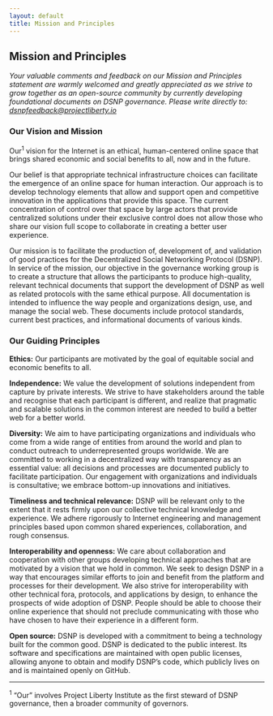 ```yaml
---
layout: default
title: Mission and Principles
---
```

## Mission and Principles

_Your valuable comments and feedback on our Mission and Principles statement are warmly welcomed and greatly appreciated as we strive to grow together as an open-source community by currently developing foundational documents on DSNP governance.
Please write directly to: <a href="mailto:dsnpfeedback@projectliberty.io">dsnpfeedback@projectliberty.io</a>_

### Our Vision and Mission

Our<sup>1</sup> vision for the Internet is an ethical, human-centered online space that brings shared economic and social benefits to all, now and in the future.

Our belief is that appropriate technical infrastructure choices can facilitate the emergence of an online space for human interaction. Our approach is to develop technology elements that allow and support open and competitive innovation in the applications that provide this space. The current concentration of control over that space by large actors that provide centralized solutions under their exclusive control does not allow those who share our vision full scope to collaborate in creating a better user experience. 

Our mission is to facilitate the production of, development of, and validation of good practices for the Decentralized Social Networking Protocol (DSNP). In service of the mission, our objective in the governance working group is to create a structure that allows the participants to produce high-quality, relevant technical documents that support the development of DSNP as well as related protocols with the same ethical purpose. All documentation is intended to influence the way people and organizations design, use, and manage the social web. These documents include protocol standards, current best practices, and informational documents of various kinds.

### Our Guiding Principles

**Ethics:** Our participants are motivated by the goal of equitable social and economic benefits to all.

**Independence:** We value the development of solutions independent from capture by private interests. We strive to have stakeholders around the table and recognise that each participant is different, and realize that pragmatic and scalable solutions in the common interest are needed to build a better web for a better world.

**Diversity:** We aim to have participating organizations and individuals who come from a wide range of entities from around the world and plan to conduct outreach to underrepresented groups worldwide. We are committed to working in a decentralized way with transparency as an essential value: all decisions and processes are documented publicly to facilitate participation. Our engagement with organizations and individuals is consultative; we embrace bottom-up innovations and initiatives. 

**Timeliness and technical relevance:** DSNP will be relevant only to the extent that it rests firmly upon our collective technical knowledge and experience. We adhere rigorously to Internet engineering and management principles based upon common shared experiences, collaboration, and rough consensus.

**Interoperability and openness:** We care about collaboration and cooperation with other groups developing technical approaches that are motivated by a vision that we hold in common. We seek to design DSNP in a way that encourages similar efforts to join and benefit from the platform and processes for their development. We also strive for interoperability with other technical fora, protocols, and applications by design, to enhance the prospects of wide adoption of DSNP. People should be able to choose their online experience that should not preclude communicating with those who have chosen to have their experience in a different form.

**Open source:** DSNP is developed with a commitment to being a technology built for the common good. DSNP is dedicated to the public interest. Its software and specifications are maintained with open public licenses, allowing anyone to obtain and modify DSNP’s code, which publicly lives on and is maintained openly on GitHub. 

---

<sup>1</sup> “Our” involves Project Liberty Institute as the first steward of DSNP governance, then a broader community of governors.
